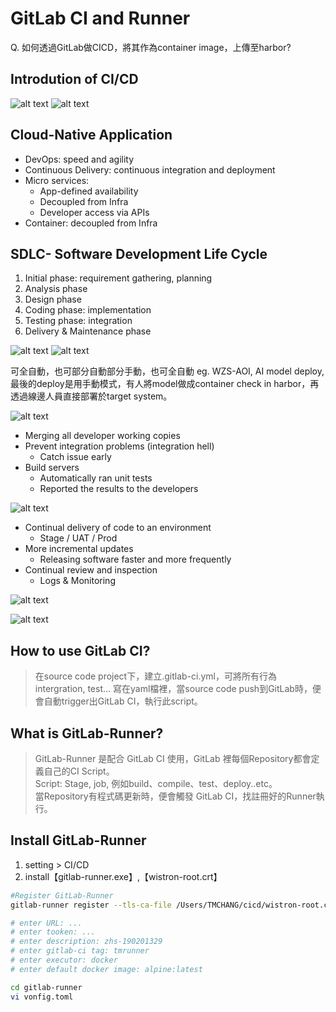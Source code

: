 # GitLab CI and Runner

Q. 如何透過GitLab做CICD，將其作為container image，上傳至harbor? 

## Introdution of CI/CD  

![alt text](image/gitlabCI01.png "Title Text")
![alt text](image/gitlabCI02.png "Title Text")

## Cloud-Native Application  

* DevOps: speed and agility  
* Continuous Delivery: continuous integration and deployment  
* Micro services:  
  * App-defined availability  
  * Decoupled from Infra  
  * Developer access via APIs  
* Container: decoupled from Infra  

## SDLC- Software Development Life Cycle  
1. Initial phase: requirement gathering, planning  
2. Analysis phase
3. Design phase  
4. Coding phase: implementation  
5. Testing phase: integration
6. Delivery & Maintenance phase  

![alt text](image/gitlabCI03.png "Title Text")
![alt text](image/gitlabCI04.png "Title Text")

可全自動，也可部分自動部分手動，也可全自動
eg. WZS-AOI, AI model deploy, 最後的deploy是用手動模式，有人將model做成container check in harbor，再透過線邊人員直接部署於target system。


![alt text](image/gitlabCI05.png "Title Text")

* Merging all developer working copies  
* Prevent integration problems (integration hell)  
  * Catch issue early  
* Build servers  
  * Automatically ran unit tests  
  * Reported the results to the developers  

![alt text](image/gitlabCI06.png "Title Text")
* Continual delivery of code to an environment
  * Stage / UAT / Prod
* More incremental updates
  * Releasing software faster and more frequently
* Continual review and inspection
  * Logs & Monitoring

![alt text](image/gitlabCI07.png "Title Text")

>>   
>>  
>>    


![alt text](image/gitlabCI08.png "Title Text")
## How to use GitLab CI?  

> 在source code project下，建立.gitlab-ci.yml，可將所有行為intergration, test... 寫在yaml檔裡，當source code push到GitLab時，便會自動trigger出GitLab CI，執行此script。

## What is GitLab-Runner?  

> GitLab-Runner 是配合 GitLab CI 使用，GitLab 裡每個Repository都會定義自己的CI Script。  
Script: Stage, job, 例如build、compile、test、deploy..etc。  
當Repository有程式碼更新時，便會觸發 GitLab CI，找註冊好的Runner執行。  


## Install GitLab-Runner   
1. setting > CI/CD
2. install【gitlab-runner.exe】,【wistron-root.crt】

```bash
#Register GitLab-Runner
gitlab-runner register --tls-ca-file /Users/TMCHANG/cicd/wistron-root.crt

# enter URL: ...
# enter tooken: ...
# enter description: zhs-190201329
# enter gitlab-ci tag: tmrunner
# enter executor: docker
# enter default docker image: alpine:latest

cd gitlab-runner  
vi vonfig.toml  
```

